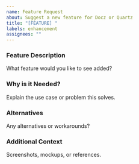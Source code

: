 ```yaml
---
name: Feature Request
about: Suggest a new feature for Docz or Quartz
title: "[FEATURE] "
labels: enhancement
assignees: ""
---
```


### Feature Description
What feature would you like to see added?

### Why is it Needed?
Explain the use case or problem this solves.

### Alternatives
Any alternatives or workarounds?

### Additional Context
Screenshots, mockups, or references.